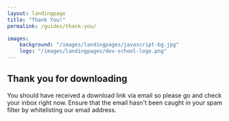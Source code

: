 ```yaml
---
layout: landingpage
title: "Thank You!"
permalink: /guides/thank-you/

images:
    background: "/images/landingpages/javascript-bg.jpg"
    logo: "/images/landingpages/dev-school-logo.png"
---
```


## Thank you for downloading

You should have received a download link via email so please go and check your inbox right now. Ensure that the email hasn't been caught in your spam filter by whitelisting our email address.

